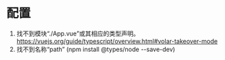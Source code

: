 # 配置
1. 找不到模块“./App.vue”或其相应的类型声明。 https://vuejs.org/guide/typescript/overview.html#volar-takeover-mode
2. 找不到名称“path” (npm install @types/node --save-dev)